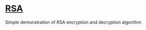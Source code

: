 # [RSA](https://en.wikipedia.org/wiki/RSA_(cryptosystem))
Simple demonstration of RSA encryption and decryption algorithm

